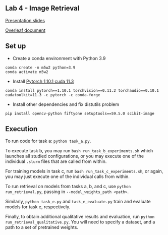 ## Lab 4 - Image Retrieval

[Presentation slides](https://docs.google.com/presentation/d/1Nc-LMoexcwWQh2YC-LRhskNEfGTeSG66W5IjuYabq2U/edit?usp=sharing)

[Overleaf document](https://www.overleaf.com/read/wczvtbgkzmtz)


## Set up
- Create a conda environment with Python 3.9
```
conda create -n m5w2 python=3.9
conda activate m5w2
```

- Install [Pytorch 1.10.1 cuda 11.3](https://pytorch.org/get-started/previous-versions/)
```
conda install pytorch==1.10.1 torchvision==0.11.2 torchaudio==0.10.1 cudatoolkit=11.3 -c pytorch -c conda-forge
```

- Install other dependencies and fix distutils problem
```
pip install opencv-python fiftyone setuptools==59.5.0 scikit-image
```


## Execution

To run code for task a: `python task_a.py`.

To execute task b, you may run `bash run_task_b_experiments.sh` which launches all studied configurations, or you may execute one of the individual `.slurm` files that are called from within.

For training models in task c, run `bash run_task_c_experiments.sh`, or again, you may just execute one of the individual calls from within. 

To run retrieval on models from tasks a, b, and c, use `python run_retrieval.py`, passing in `--model_weights_path <path>`.

Similarly, `python task_e.py` and `task_e_evaluate.py` train and evaluate models for task e, respectively.

Finally, to obtain additional qualitative results and evaluation, run `python run_retrieval_qualitative.py`. You will need to specify a dataset, and a path to a set of pretrained weights.
